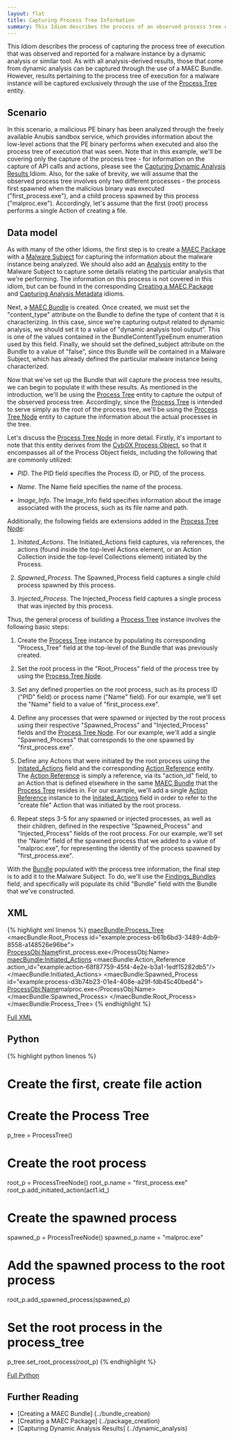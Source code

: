 ```yaml
---
layout: flat
title: Capturing Process Tree Information
summary: This Idiom describes the process of an observed process tree of execution for a malware instance, as reported through a dynamic analysis or similar tool.
---
```


This Idiom describes the process of capturing the process tree of execution that was observed and reported for a malware instance by a dynamic analysis or similar tool. As with all analysis-derived results, those that come from dynamic analysis can be captured through the use of a MAEC Bundle. However, results pertaining to the process tree of execution for a malware instance will be captured exclusively through the use of the [Process Tree](/data-model/{{site.current_version}}/maecBundle/ProcessTreeType) entity.

## Scenario

In this scenario, a malicious PE binary has been analyzed through the freely available Anubis sandbox service, which provides information about the low-level actions that the PE binary performs when executed and also the process tree of execution that was seen. Note that in this example, we'll be covering only the capture of the process tree - for information on the capture of API calls and actions, please see the [Capturing Dynamic Analysis Results ](../dynamic_analysis) Idiom. Also, for the sake of brevity, we will assume that the observed process tree involves only two different processes - the process first spawned when the malicious binary was executed ("first_process.exe"), and a child process spawned by this process ("malproc.exe"). Accordingly, let's assume that the first (root) process performs a single Action of creating a file.

## Data model
As with many of the other Idioms, the first step is to create a [MAEC Package](/data-model/{{site.current_version}}/maecPackage/PackageType) with a [Malware Subject](/data-model/{{site.current_version}}/maecPackage/MalwareSubjectType) for capturing the information about the malware instance being analyzed. We should also add an [Analysis](/data-model/{{site.current_version}}/maecPackage/AnalysisType) entity to the Malware Subject to capture some details relating the particular analysis that we're performing. The information on this process is not covered in this idiom, but can be found in the corresponding [Creating a MAEC Package](../package_creation) and [Capturing Analysis Metadata](../analysis_metadata) idioms.

Next, a [MAEC Bundle](/data-model/{{site.current_version}}/maecBundle/BundleType) is created. Once created, we must set the "content_type" attribute on the Bundle to define the type of content that it is characterizing.  In this case, since we're capturing output related to dynamic analysis, we should set it to a value of "dynamic analysis tool output". This is one of the values contained in the BundleContentTypeEnum enumeration used by this field. Finally, we should set the defined_subject attribute on the Bundle to a value of "false", since this Bundle will be contained in a Malware Subject, which has already defined the particular malware instance being characterized.

Now that we've set up the Bundle that will capture the process tree results, we can begin to populate it with these results. As mentioned in the introduction, we'll be using the [Process Tree](/data-model/{{site.current_version}}/maecBundle/ProcessTreeType) entity to capture the output of the observed process tree. Accordingly, since the [Process Tree](/data-model/{{site.current_version}}/maecBundle/ProcessTreeType) is intended to serve simply as the root of the process tree, we'll be using the [Process Tree Node](/data-model/{{site.current_version}}/maecBundle/ProcessTreeNodeType) entity to capture the information about the actual processes in the tree. 

Let's discuss the [Process Tree Node](/data-model/{{site.current_version}}/maecBundle/ProcessTreeNodeType) in more detail. Firstly, it's important to note that this entity derives from the [CybOX Process Object](/data-model/{{site.current_version}}/ProcessObj/ProcessObjectType), so that it encompasses all of the Process Object fields, including the following that are commonly utilized:

*	*PID*. The PID field specifies the Process ID, or PID, of the process.

*	*Name*. The Name field specifies the name of the process.

*	*Image_Info*. The Image_Info field specifies information about the image associated with the process, such as its file name and path.

Additionally, the following fields are extensions added in the [Process Tree Node](/data-model/{{site.current_version}}/maecBundle/ProcessTreeNodeType):

1.	*Initated_Actions*. The Initiated_Actions field captures, via references, the actions (found inside the top-level Actions element, or an Action Collection inside the top-level Collections element) initiated by the Process.

2.	*Spawned_Process*. The Spawned_Process field captures a single child process spawned by this process.

3.	*Injected_Process*. The Injected_Process field captures a single process that was injected by this process.

Thus, the general process of building a [Process Tree](/data-model/{{site.current_version}}/maecBundle/ProcessTreeType) instance involves the following basic steps:

1.	Create the [Process Tree](/data-model/{{site.current_version}}/maecBundle/ProcessTreeType) instance by populating its corresponding "Process_Tree" field at the top-level of the Bundle that was previously created. 

2.	Set the root process in the "Root_Process" field of the process tree by using the [Process Tree Node](/data-model/{{site.current_version}}/maecBundle/ProcessTreeNodeType). 

3.	Set any defined properties on the root process, such as its process ID ("PID" field) or process name ("Name" field). For our example, we'll set the "Name" field to a value of "first_process.exe". 

4.	Define any processes that were spawned or injected by the root process using their respective "Spawned_Process" and "Injected_Process" fields and the [Process Tree Node](/data-model/{{site.current_version}}/maecBundle/ProcessTreeNodeType). For our example, we'll add a single "Spawned_Process" that corresponds to the one spawned by "first_process.exe". 

5.	Define any Actions that were initiated by the root process using the [Initated_Actions](/data-model/{{site.current_version}}/maecBundle/ActionReferenceListType) field and the corresponding [Action Reference](/data-model/{{site.current_version}}/cybox/ActionReferenceType) entity. The [Action Reference](/data-model/{{site.current_version}}/cybox/ActionReferenceType) is simply a reference, via its "action_id" field, to an Action that is defined elsewhere in the same [MAEC Bundle](/data-model/{{site.current_version}}/maecBundle/BundleType) that the [Process Tree](/data-model/{{site.current_version}}/maecBundle/ProcessTreeType) resides in. For our example, we'll add a single [Action Reference](/data-model/{{site.current_version}}/cybox/ActionReferenceType) instance to the [Initated_Actions](/data-model/{{site.current_version}}/maecBundle/ActionReferenceListType) field in order to refer to the "create file" Action that was initiated by the root process.

6.	Repeat steps 3-5 for any spawned or injected processes, as well as their children, defined in the respective "Spawned_Process" and "Injected_Process" fields of the root process.  For our example, we'll set the "Name" field of the spawned process that we added to a value of "malproc.exe", for representing the identity of the process spawned by "first_process.exe".

With the [Bundle](/data-model/{{site.current_version}}/maecBundle/BundleType) populated with the process tree information, the final step is to add it to the Malware Subject. To do, we'll use the [Findings_Bundles](/data-model/{{site.current_version}}/maecPackage/FindingsBundleListType) field, and specifically will populate its child "Bundle" field with the Bundle that we've constructed.

## XML

{% highlight xml linenos %}
<maecBundle:Process_Tree>
	<maecBundle:Root_Process id="example:process-b61b6bd3-3489-4db9-8558-a148526e96be">
		<ProcessObj:Name>first_process.exe</ProcessObj:Name>
		<maecBundle:Initiated_Actions>
			<maecBundle:Action_Reference action_id="example:action-68f87759-45f4-4e2e-b3a1-1edf15282db5"/>
		</maecBundle:Initiated_Actions>
		<maecBundle:Spawned_Process id="example:process-d3b74b23-01e4-408e-a29f-fdb45c40bed4">
			<ProcessObj:Name>malproc.exe</ProcessObj:Name>
		</maecBundle:Spawned_Process>
	</maecBundle:Root_Process>
</maecBundle:Process_Tree>
{% endhighlight %}

[Full XML](maec_process_tree.xml)
## Python

{% highlight python linenos %}
# Create the first, create file action
# Create the Process Tree
p_tree = ProcessTree()

# Create the root process
root_p = ProcessTreeNode()
root_p.name = "first_process.exe"
root_p.add_initiated_action(act1.id_)

# Create the spawned process
spawned_p = ProcessTreeNode()
spawned_p.name = "malproc.exe"

# Add the spawned process to the root process
root_p.add_spawned_process(spawned_p)

# Set the root process in the process_tree
p_tree.set_root_process(root_p)
{% endhighlight %}

[Full Python](maec_process_tree.py)

## Further Reading
* [Creating a MAEC Bundle] (../bundle_creation)
* [Creating a MAEC Package] (../package_creation)
* [Capturing Dynamic Analysis Results] (../dynamic_analysis)